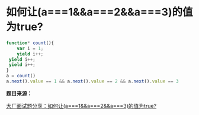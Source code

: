# 如何让(a===1&&a===2&&a===3)的值为true?

```js
function* count(){
    var i = 1;
    yield i++;
 yield i++;
 yield i++;
}
a = count()
a.next().value == 1 && a.next().value == 2 && a.next().value == 3
```

**题目来源：**

[大厂面试题分享：如何让(a===1&&a===2&&a===3)的值为true?](https://juejin.im/post/5e66dc416fb9a07cab3aaa0a)
